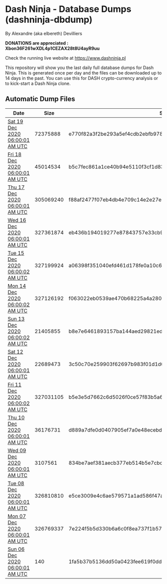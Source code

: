 # Dash Ninja - Database Dumps (dashninja-dbdump)
By Alexandre (aka elbereth) Devilliers

**DONATIONS are appreciated : Xbon36F261wXDL4p1CEZAX28t8U4ayR9uu**

Check the running live website at https://www.dashninja.pl

This repository will show you the last daily full database dumps for Dash Ninja. This is generated once per day and the files can be downloaded up to 14 days in the past.
You can use this for DASH crypto-currency analysis or to kick-start a Dash Ninja clone.


## Automatic Dump Files
| Date | Size | SHA256 |
|--|--|--|
| [Sat 19 Dec 2020 06:00:01 AM UTC]() | 72375888 | e770f82a3f2be293a5ef4cdb2ebfb978bf14dd3102a7305fcf5c09150fe7faf6 | 
| [Fri 18 Dec 2020 06:00:01 AM UTC]() | 45014534 | b5c7fec861a1ce40b94e5110f3cf1d83736364a9037d6aaff0d532a0f581e228 | 
| [Thu 17 Dec 2020 06:00:01 AM UTC]() | 305069240 | f88af2477f07eb4db4e709c14e2e27ec7c279e4c19c36eed913a573d45d4c00a | 
| [Wed 16 Dec 2020 06:00:01 AM UTC]() | 327361874 | eb436b194019277e87843757e33cb9c3515091d7245da1068ae70d463943d355 | 
| [Tue 15 Dec 2020 06:00:02 AM UTC]() | 327199924 | a06398f351040efd461d178fe0a10c6b0a80f8c6b41560a4fa174b355695b7a9 | 
| [Mon 14 Dec 2020 06:00:02 AM UTC]() | 327126192 | f063022eb0539ae470b68225a4a2803f372a4079bfb1b20695bc442f0958ff1e | 
| [Sun 13 Dec 2020 06:00:02 AM UTC]() | 21405855 | b8e7e6461893157ba144aed29821edf1bf6df778a76f3386d4ab59047b095e2a | 
| [Sat 12 Dec 2020 06:00:01 AM UTC]() | 22689473 | 3c50c70e259903f62697b983f01d1d04775429ecf5e91dfacb1562d4cdd340ad | 
| [Fri 11 Dec 2020 06:00:02 AM UTC]() | 327031105 | b5e3e5d7662c6d5026f0ce57f83b5a6bc7dc770fe46674e4c2334f1dcc45e6e7 | 
| [Thu 10 Dec 2020 06:00:01 AM UTC]() | 36176731 | d889a7dfe0d0407905ef7a0e48ecebd559924858a12c216457f2d86fb59fcbb1 | 
| [Wed 09 Dec 2020 06:00:01 AM UTC]() | 3107561 | 834be7aef381aecb377eb514b5e7cbd41c90ddaef140632cbf8bd93096dd2ffa | 
| [Tue 08 Dec 2020 06:00:01 AM UTC]() | 326810810 | e5ce3009e4c6ae579571a1ad586f47afbeb9370962e716b5b710be3aecf9baa3 | 
| [Mon 07 Dec 2020 06:00:01 AM UTC]() | 326769337 | 7e224f5b5d330b6a6c0f8ea737f1b575d48cb7b8a455e0a46d40bcc3af6a42a7 | 
| [Sun 06 Dec 2020 06:00:01 AM UTC]() | 140 | 1fa5b37b5136dd50a0423fee619f0dd73acac29b7199cf7480b48e3f03e930ba | 
